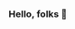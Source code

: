 ### Hello, folks 👋

<!--
**mukul2428/mukul2428** is a ✨ _special_ ✨ repository because its `README.md` (this file) appears on your GitHub profile.

<a href="https://discord.gg/8GEyCKRT">
  <img align="left" alt="Mukul's Discord" width="22px" src="https://cdn.jsdelivr.net/npm/simple-icons@v3/icons/discord.svg" />
</a>
<a href="https://twitter.com/mukulraghav28">
  <img align="left" alt="Mukul Raghav | Twitter" width="22px" src="https://cdn.jsdelivr.net/npm/simple-icons@v3/icons/twitter.svg" />
</a>
<a href="https://www.linkedin.com/in/mukul-raghav-b005b4169">
  <img align="left" alt="Mukul's LinkedIN" width="22px" src="https://cdn.jsdelivr.net/npm/simple-icons@v3/icons/linkedin.svg" />
</a>
<a href="https://t.me/abhisheknaiidu">
  <img align="left" alt="Mukul's Telegram" width="22px" src="https://cdn.jsdelivr.net/npm/simple-icons@v3/icons/telegram.svg" />
</a>
<a href="https://www.instagram.com/mukul.raghav.3194/">
  <img align="left" alt="Mukul's Instagram" width="22px" src="https://cdn.jsdelivr.net/npm/simple-icons@v3/icons/instagram.svg" />
</a>
<a href="https://leetcode.com/mukulraghav24/">
  <img align="left" alt="Abhishek's Leetcode" width="22px" src="https://cdn.jsdelivr.net/npm/simple-icons@v3/icons/leetcode.svg" />
</a>
<a href="https://www.codechef.com/users/mukulraghav">
  <img align="left" alt="Abhishek's Leetcode" width="22px" src="https://cdn.jsdelivr.net/npm/simple-icons@3.12.4/icons/codechef.svg" />
</a>

I am Mukul Raghav, an Android App Developer :android: 

- 🔭 I’m currently working on ...
- 🌱 I’m currently learning ...
- 👯 I’m looking to collaborate on ...
- 🤔 I’m looking for help with ...
- 💬 Ask me about ...
- 📫 How to reach me: ...
- 😄 Pronouns: ...
- ⚡ Fun fact: ...
-->
